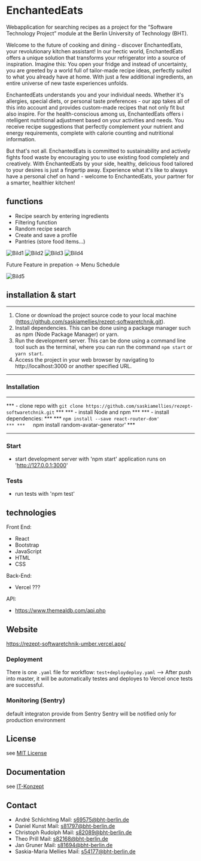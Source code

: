 # EnchantedEats
 Webapplication for searching recipes as a project for the “Software Technology Project” module at the Berlin University of Technology (BHT).

 Welcome to the future of cooking and dining - discover EnchantedEats, your revolutionary kitchen assistant! In our hectic world, 
 EnchantedEats offers a unique solution that transforms your refrigerator into a source of inspiration. Imagine this: You open your 
 fridge and instead of uncertainty, you are greeted by a world full of tailor-made recipe ideas, perfectly suited to what you already 
 have at home. With just a few additional ingredients, an entire universe of new taste experiences unfolds.

 EnchantedEats understands you and your individual needs. Whether it's allergies, special diets, or personal taste preferences - 
 our app takes all of this into account and provides custom-made recipes that not only fit but also inspire. For the health-conscious among us, 
 EnchantedEats offers i ntelligent nutritional adjustment based on your activities and needs. You receive recipe suggestions that perfectly 
 complement your nutrient and energy requirements, complete with calorie counting and nutritional information.

 But that's not all. EnchantedEats is committed to sustainability and actively fights food waste by encouraging you to use existing food 
 completely and creatively. With EnchantedEats by your side, healthy, delicious food tailored to your desires is just a fingertip away. 
 Experience what it's like to always have a personal chef on hand - welcome to EnchantedEats, your partner for a smarter, healthier kitchen!

## functions
 - Recipe search by entering ingredients
 - Filtering function
 - Random recipe search
 - Create and save a profile
 - Pantries (store food items...)

![Bild1](./documentation/Bild1.png)
![Bild2](./documentation/Bild2.png)
![Bild3](./documentation/Bild3.png)
![Bild4](./documentation/Bild4.png)

Future Feature
 in prepation -> Menu Schedule

![Bild5](./documentation/Bild5.png)


## installation & start
****************************************************************************************************
1. Clone or download the project source code to your local machine (https://github.com/saskiamellies/rezept-softwaretchnik.git).
2. Install dependencies. This can be done using a package manager such as npm (Node Package Manager) or yarn.
3. Run the development server. This can be done using a command line tool such as the terminal, where you can run the command `npm start` or `yarn start`.
4. Access the project in your web browser by navigating to http://localhost:3000 or another specified URL.
****************************************************************************************************


### Installation 
****************************************************************************************************
*** - clone repo with `git clone https://github.com/saskiamellies/rezept-softwaretchnik.git`     ***
*** - install Node and npm                                                                       ***
*** - install dependencies:                                                                      ***
***   `npm install --save react-router-dom'                                                      ***
***   `npm install random-avatar-generator'                                                      ***
****************************************************************************************************

### Start
 - start development server with 'npm start'
   application runs on 'http://127.0.0.1:3000'


### Tests
 - run tests with 'npm test'


## technologies
Front End:
 - React
 - Bootstrap
 - JavaScript
 - HTML
 - CSS

Back-End:
 - Vercel ???

API:
 - https://www.themealdb.com/api.php


## Website
https://rezept-softwaretchnik-umber.vercel.app/

### Deployment
There is one `.yaml` file for workflow: `test+deploydeploy.yaml` 
--> After push into master, it will be automatically testes and deployes to Vercel once tests are successful. 

### Monitoring (Sentry)
default integraton provide from Sentry
Sentry will be notified only for production environment


## License
see [MIT License](LICENSE) 


## Documentation
see [IT-Konzept](documentation/Index.md)


## Contact
 - André Schlichting     Mail: s69575@bht-berlin.de
 - Daniel Kunst          Mail: s81797@bht-berlin.de
 - Christoph Rudolph     Mail: s82089@bht-berlin.de
 - Theo Prill            Mail: s82168@bht-berlin.de
 - Jan Gruner            Mail: s81694@bht-berlin.de
 - Saskia-Maria Mellies  Mail: s54177@bht-berlin.de


